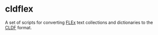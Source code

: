 # cldflex

A set of scripts for converting [FLEx](https://software.sil.org/fieldworks/) text collections and dictionaries to the [CLDF](http://cldf.clld.org/) format.